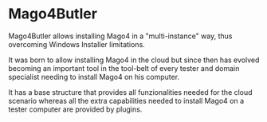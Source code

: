 # Mago4Butler
Mago4Butler allows installing Mago4 in a "multi-instance" way, thus overcoming Windows Installer limitations.

It was born to allow installing Mago4 in the cloud but since then has evolved becoming an important tool in the tool-belt of every tester and domain specialist needing to install Mago4 on his computer.

It has a base structure that provides all funzionalities needed for the cloud scenario whereas all the extra capabilities needed to install Mago4 on a tester computer are provided by plugins.
